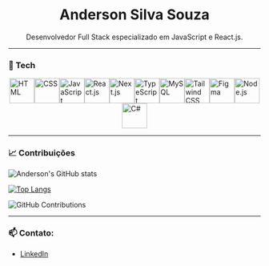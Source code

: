 <h1 align="center">Anderson Silva Souza</h1>
<p align="center">Desenvolvedor Full Stack especializado em JavaScript e React.js.</p>

---

### 🚀 Tech

<div style="display: flex; flex-wrap: wrap; justify-content: center;">
  
  <img src="https://cdn.jsdelivr.net/gh/devicons/devicon/icons/html5/html5-original.svg" alt="HTML" width="50" height="50" />
  <img src="https://cdn.jsdelivr.net/gh/devicons/devicon/icons/css3/css3-original.svg" alt="CSS" width="50" height="50" />
  <img src="https://cdn.jsdelivr.net/gh/devicons/devicon/icons/javascript/javascript-original.svg" alt="JavaScript" width="50" height="50" />
  <img src="https://cdn.jsdelivr.net/gh/devicons/devicon/icons/react/react-original.svg" alt="React.js" width="50" height="50" />
  <img src="https://cdn.jsdelivr.net/gh/devicons/devicon/icons/nextjs/nextjs-original.svg" alt="Next.js" width="50" height="50" />
  <img src="https://cdn.jsdelivr.net/gh/devicons/devicon/icons/typescript/typescript-original.svg" alt="TypeScript" width="50" height="50" />
  <img src="https://cdn.jsdelivr.net/gh/devicons/devicon/icons/mysql/mysql-original.svg" alt="MySQL" width="50" height="50" />
  <img src="https://cdn.jsdelivr.net/gh/devicons/devicon@latest/icons/tailwindcss/tailwindcss-original.svg" alt="Tailwind CSS" width="50" height="50" />
  <img src="https://cdn.jsdelivr.net/gh/devicons/devicon/icons/figma/figma-original.svg" alt="Figma" width="50" height="50" />
  <img src="https://cdn.jsdelivr.net/gh/devicons/devicon/icons/nodejs/nodejs-original.svg" alt="Node.js" width="50" height="50" />
  <img src="https://cdn.jsdelivr.net/gh/devicons/devicon/icons/csharp/csharp-original.svg" alt="C#" width="50" height="50" />
</div>

---

### 📈   Contribuições

![Anderson's GitHub stats](https://github-readme-stats.vercel.app/api?username=Anderson22-dev&show_icons=true&theme=radical)

[![Top Langs](https://github-readme-stats.vercel.app/api/top-langs/?username=Anderson22-dev&layout=compact&theme=radical)](https://github.com/Anderson22-dev/github-readme-stats)

![GitHub Contributions](https://github-readme-streak-stats.herokuapp.com/?user=Anderson22-dev&theme=radical)

---

### 📫 Contato:
- [LinkedIn](https://www.linkedin.com/in/anderson-silva-souza-2b5915268/)
